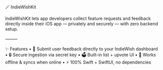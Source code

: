 🪄 IndieWishKit

IndieWishKit lets app developers collect feature requests and feedback directly inside their iOS app — privately and securely — with zero backend setup.

⸻

✨ Features
    •    📝 Submit user feedback directly to your IndieWish dashboard
    •    🔒 Secure ingestion via secret key
    •    🗳️ Built-in list + upvote UI
    •    🧠 Works offline & syncs when online
    •    ⚡ 100% Swift + SwiftUI, no dependencies

